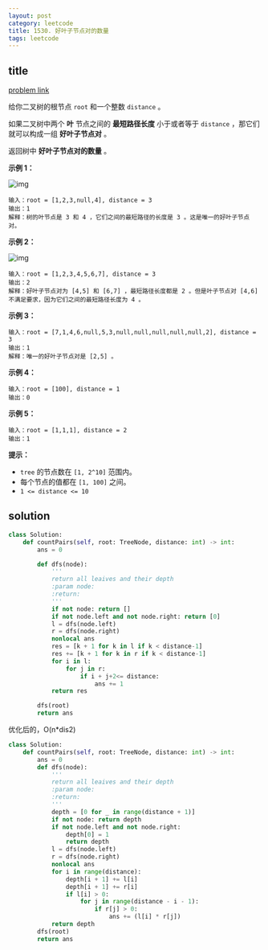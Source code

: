 ```yaml
---
layout: post
category: leetcode
title: 1530. 好叶子节点对的数量
tags: leetcode
---
```

## title
[problem link](https://leetcode-cn.com/problems/number-of-good-leaf-nodes-pairs/)

给你二叉树的根节点 `root` 和一个整数 `distance` 。

如果二叉树中两个 **叶** 节点之间的 **最短路径长度** 小于或者等于 `distance` ，那它们就可以构成一组 **好叶子节点对** 。

返回树中 **好叶子节点对的数量** 。

 

**示例 1：**

 

![img](https://assets.leetcode-cn.com/aliyun-lc-upload/uploads/2020/07/26/e1.jpg)

```
输入：root = [1,2,3,null,4], distance = 3
输出：1
解释：树的叶节点是 3 和 4 ，它们之间的最短路径的长度是 3 。这是唯一的好叶子节点对。
```

**示例 2：**

![img](https://assets.leetcode-cn.com/aliyun-lc-upload/uploads/2020/07/26/e2.jpg)

```
输入：root = [1,2,3,4,5,6,7], distance = 3
输出：2
解释：好叶子节点对为 [4,5] 和 [6,7] ，最短路径长度都是 2 。但是叶子节点对 [4,6] 不满足要求，因为它们之间的最短路径长度为 4 。
```

**示例 3：**

```
输入：root = [7,1,4,6,null,5,3,null,null,null,null,null,2], distance = 3
输出：1
解释：唯一的好叶子节点对是 [2,5] 。
```

**示例 4：**

```
输入：root = [100], distance = 1
输出：0
```

**示例 5：**

```
输入：root = [1,1,1], distance = 2
输出：1
```

 

**提示：**

- `tree` 的节点数在 `[1, 2^10]` 范围内。
- 每个节点的值都在 `[1, 100]` 之间。
- `1 <= distance <= 10`

## solution

```python
class Solution:
    def countPairs(self, root: TreeNode, distance: int) -> int:
        ans = 0

        def dfs(node):
            '''
            return all leaives and their depth
            :param node:
            :return:
            '''
            if not node: return []
            if not node.left and not node.right: return [0]
            l = dfs(node.left)
            r = dfs(node.right)
            nonlocal ans
            res = [k + 1 for k in l if k < distance-1]
            res += [k + 1 for k in r if k < distance-1]
            for i in l:
                for j in r:
                    if i + j+2<= distance:
                        ans += 1
            return res

        dfs(root)
        return ans
```

优化后的，O(n*dis2)

```python
class Solution:
    def countPairs(self, root: TreeNode, distance: int) -> int:
        ans = 0
        def dfs(node):
            '''
            return all leaives and their depth
            :param node:
            :return:
            '''
            depth = [0 for _ in range(distance + 1)]
            if not node: return depth
            if not node.left and not node.right:
                depth[0] = 1
                return depth
            l = dfs(node.left)
            r = dfs(node.right)
            nonlocal ans
            for i in range(distance):
                depth[i + 1] += l[i]
                depth[i + 1] += r[i]
                if l[i] > 0:
                    for j in range(distance - i - 1):
                        if r[j] > 0:
                            ans += (l[i] * r[j])
            return depth
        dfs(root)
        return ans
```

